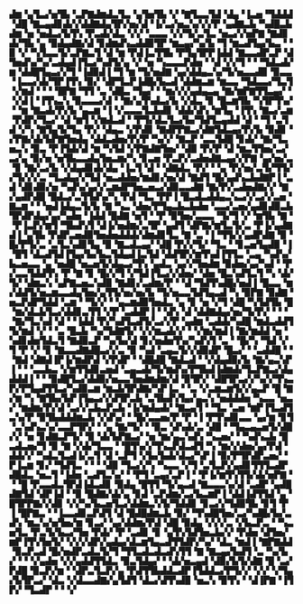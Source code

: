 ▟▆▝▄▜▃▞▅▜▙▝▃▛▇▟▆▟▃▜▃▝▄▜▅▜▙▝▞▝▇▜▃▃▜▟▝▟▄▝▐▃▅▝▜▟▟▟▝▟█▝▇▃▄▟▊▟▞▞▟▟▇▟▄▜▛▞▅▞▟▝▐▞▃▞▅▃▚▞▞▞▛▝▄▟▇▃▙▝▚▟█▃▙▟▆▝▅▝▅▟▃▞▙▜▚▝▛▃▟▞▟▃▝▞▞▝▃▃▃▝▞▞▜▞▃▜▃▝▅▃▞▞▅▛▇▝▇▟▊▟▞▜▙▝▄▝▉▟▄▟▇▞▟▝▊▟▆▟▚▃▟▟▉▜▛▝▆▃▄▞▚▞▙▝▜▝▆▃▟▜▄▞▙▃▝▝▉▝▞▝▚▜▃▃▜▞▃▛▇▃▜▝▟▝▆▝▛▟▐▃▜▜▙▝▛▜▄▜▛▛▐▟▟▝▇▃▃▟▛▃▛▝▟▜▅▟▚▞▚▞▃▟▄▟▐▜▃▞▚▟▜▞▄▝▞▝▅▝▚▃▃▃▛▟▅▝▝▟▝▞▞▜▝▝▝▜▟▃▟▞▆▝▟▟█▜▄▃▞▞▜▝▐▟▉▟▐▝▜▝▆▝▜▞▅▟▇▝▄▞▟▟▄▃▚▞▜▞▅▃▃▟▉▝▉▃▃▝▐▃▃▞▟▞▜▛▐▜▚▝▉▞▝▟▛▜▃▛▐▟█▞▙▃▟▝▟▟▆▃▆▝▆▃▃▝▜▟▃▃▞▜▃▜▝▞▆▟▝▝▝▝█▛▇▝▜▜▝▃▝▟█▃▝▜▄▞▝▝▆▞▞▞▄▟▄▃▄▝▇▞▆▛▇▜▜▃▄▞▝▝▞▟▐▝▐▜▚▃▚▝▉▃▃▃▞▟▝▝▇▞▄▜▚▟▃▞▙▝▞▟▃▝▊▝█▃▆▜▙▝▚▜▛▜▚▞▝▝▆▝▇▃▟▞▛▞▙▝▄▃▆▝▐▝▞▃▃▃▜▃▙▟▊▝▟▟▞▟▚▝▆▜▄▝▐▜▚▝▇▃▞▃▆▝▛▟▛▞▜▃▞▝▟▝▆▜▝▞▆▟▃▟▝▝▛▜▞▟▃▜▃▞▙▞▜▟▜▃▄▟▟▝▟▝▝▜▝▃▜▟▝▞▚▝▇▜▄▜▞▜▄▝▛▞▝▟▄▃▝▞▛▟▊▝▇▟▛▛▇▃▞▟▇▜▟▃▄▞▛▞▙▝▉▟▊▝▞▛▇▞▟▞▙▛▇▜▅▟▄▝▟▟▃▟▅▞▛▞▛▝▚▞▞▝▇▃▛▝▃▃▜▟█▝▊▟▞▝▇▞▜▃▅▃▚▝▉▃▝▛▐▜▟▞▟▝▆▝▚▜▟▝▞▛▇▟▇▜▅▞▝▟▉▝▛▞▛▝▟▝▆▃▜▜▅▞▃▞▃▞▄▝▉▞▅▝▅▜▙▃▃▟▄▜▅▃▆▞▚▝▊▃▅▝▛▃▛▞▃▟▅▟▇▃▄▞▞▛▇▝▄▞▅▞▃▝▊▝▇▞▃▞▙▝▞▟▄▟▊▟▞▟▄▝▐▃▜▝▟▝▝▟▇▟▃▝▛▞▝▝▄▝▛▞▅▞▃▜▞▜▜▞▞▜▞▞▞▃▝▜▃▟▄▞▞▜▟▝▅▃▟▟▅▞▆▟▊▞▅▞▟▝▇▟▜▝█▞▄▟▚▃▙▟▇▛▐▝▃▟▝▟▊▟▉▞▅▝▚▟▚▞▄▞▞▃▆▟▛▜▅▃▅▃▞▟▉▃▃▟▇▝▇▞▛▞▃▟▅▟▇▞▞▝▇▞▄▟▛▟█▝█▟▃▞▃▜▜▟▚▞▚▝▛▟▝▜▃▝▛▛▐▝█▃▟▃▟▟▄▃▚▃▞▞▃▞▞▃▅▝▇▃▆▝▝▝▅▟▐▟▄▃▜▞▙▝▇▝▚▃▝▟▅▞▛▜▄▃▙▃▙▟▅▝▃▃▞▃▅▞▄▟▊▟▉▃▙▜▛▟▛▟▄▞▄▞▚▟▅▝▐▟▟▝█▟▇▝▅▜▝▝▛▝▉▜▅▞▃▃▃▝▜▞▜▝▞▝▆▜▙▝▇▝▝▛▐▃▛▞▆▜▝▜▙▟▚▜▝▟▐▞▅▟▆▞▃▜▛▝▄▟▜▝▟▛▇▞▆▜▃▜▞▃▝▛▐▞▄▟▇▟▐▝▄▜▙▝▛▟▛▃▅▟▉▜▅▟▅▟▟▟▞▟▆▟▊▜▃▝▇▝▃▝▐▝▜▜▞▞▄▟▛▟▇▝▉▝█▞▛▜▞▃▝▃▜▃▚▟▊▜▄▝▉▝▇▃▟▃▄▞▝▟█▝▛▞▞▜▞▝▜▃▝▝▊▃▅▜▄▟▉▝▐▝█▜▝▟▃▟▜▟▐▜▄▞▙▞▙▃▜▟▄▟▐▃▜▟▝▟▟▜▛▞▆▜▚▟▐▜▜▃▝▃▄▝▚▟▚▞▙▃▅▃▃▝▄▝▅▟█▝▅▃▅▜▞▟▄▃▞▜▚▝▄▟▃▝▄▞▞▜▅▟▆▝▉▟▅▞▄▞▚▟▝▝▛▞▃▃▜▟▟▜▚▝▛▝▇▝▊▝█▞▞▜▝▞▜▟▐▜▃▞▞▟▅▞▝▟▅▝█▃▚▟▜▃▜▝▚▝▟▞▜▞▝▟▆▃▚▝▄▛▇▃▅▃▚▟▉▝▇▟▊▞▃▟▆▞▛▝▝▟▝▜▟▜▚▟█▞▅▟▐▝█▃▃▝▆▞▟▟▜▞▅▃▆▃▃▟▄▜▅▞▄▜▜▞▅▞▅▞▙▝▜▞▅▃▃▜▟▜▄▃▟▝▚▝▉▛▇▝▉▟▇▝▅▃▛▟▛▜▟▟▝▃▆▝▝▜▞▞▝▝▄▃▆▟▉▜▅▟▃▝▄▝▊▝▅▝▞▜▝▟█▝▚▜▟▜▙▝█▝▆▞▟▃▙▜▃▞▟▟▊▃▜▜▝▞▛▝▃▟▟▛▐▝▝▟▚▝▟▝▟▟▇▟▄▞▅▞▜▞▛▞▝▝▝▝▇▞▜▃▚▟▝▟▝▝▐▟▟▝▛▞▚▟▜▃▟▜▞▃▞▞▛▝▄▟▆▝▃▟▟▞▚▟█▝▆▟▃▟▟▜▜▞▆▟▝▞▝▝▃▝█▃▙▝▚▞▜▟▇▜▞▝▞▞▆▃▟▞▞▝▝▞▆▞▆▟▐▝▇▞▆▟▟▝▅▝▚▟▊▟▅▜▟▃▜▝▇▟▉▃▛▝▚▞▙▞▟▝▊▞▅▟▅▜▚▞▚▟▚▜▝▃▝▝█▞▚▝▜▟▝▞▜▝▛▝▞▝▊▝▇▃▃▟▇▟█▃▞▞▃▝▉▝▚▟▝▃▄▃▜▞▞▟▉▟▛▝█▃▞▝▝▃▟▟█▝▝▝▇▟▝▟▇▟▐▛▐▞▆▟▛▟▝▞▛▟▛▝▝▟█▟█▝▇▟▃▟▝▝▞▟▄▟▉▞▙▝▇▞▄▃▚▛▐▝▝▝▃▃▙▃▝▞▆▜▜▟▊▃▅▟▝▃▄▃▟▞▜▞▆▟▚▞▛▜▙▟▐▟▆▟▞▜▃▛▇▃▞▟▄▟▟▟▐▝▝▝▉▟█▜▃▞▟▟▉▞▅▃▃▜▅▟▆▟▆▞▟▝▉▜▛▞▝▟█▜▛▃▞▞▚▞▞▜▚▃▛▞▛▜▄▟▜▜▃▞▚▟▉▃▆▝▆▃▙▜▛▟▇▞▚▛▐▃▝▝▃▝▞▃▆▃▆▜▞▞▄▃▛▝█▝▇▞▆▝▚▝▇▜▙▞▙▛▐▜▄▃▞▞▟▜▛▃▙▝▃▜▙▟▚▜▄▞▄▃▚▝▅▟▟▟▅▝▚▃▃▝▅▃▞▝▆▟▆▞▛▞▟▝▃▞▞▃▙▃▛▃▙▝▐▞▆▟▄▟▞▝▇▃▄▜▝▝▜▃▝▃▅▝▆▛▐▜▃▟▜▃▚▞▛▝▉▜▙▟▟▟▆▃▙▝▞▟▚▞▝▝█▞▃▃▅▞▛▝▛▝▐▝▛▜▚▟▊▃▃▝▄▞▆▝▊▜▝▃▚▟▚▃▚▞▃▃▛▜▛▞▝▝▄▝▇▞▜▞▝▝▉▃▝▟▚▟▞▃▝▟█▝▝▜▄▃▄▃▅▜▞▟█▞▞▝▅▝▊▟▇▃▛▜▞▝▉▝▟▞▙▛▇▃▞▝▅▝▆▞▄▃▚▟▚▝▚▃▅▞▝▝▚▟▚▃▙▝█▃▟▃▅▞▜▝▉▝▇▝▞▟▞▜▃▃▝▝█▜▚▞▞▜▚▃▛▟▃▟▜▝▚▝▆▞▞▟▅▞▄▞▛▟▝▟▟▞▞▝▚▟▃▜▃▟▐▞▃▜▝▟▝▃▛▜▝▞▙▞▙▟▞▟▃▞▚▛▐▝▉▞▛▜▛▟▛▃▅▞▝▛▐▃▆▝▊▞▝▜▟▜▃▝▝▝▝▟▉▝▜▃▞▞▚▝▚▃▃▝▞▜▝▃▜▃▛▞▄▟▊▜▜▜▃▟▛▟█▟▃▝▅▃▜▝▐▟▅▝▃▟▜▃▚▞▝▝▛▜▝▃▄▞▃▛▐▝▝▛▐▞▆▜▚▜▜▞▟▞▅▛▇▝▝▝█▝▛▃▃▟▃▜▛▟▐▟▃▟▊▝▉▟▄▝█▜▜▝▜▞▄▃▟▝▇▃▃▃▚▞▟▝▃▟▛▝▄▟█▟▇▜▟▝▟▛▐▟▝▝▉▝█▟▇▞▟▞▄▝▊▟▝▃▛▟▆▞▃▞▙▃▆▛▐▝▟▟▐▟▜▜▟▝▄▝█▜▛▛▇▞▞▟▊▝▞▞▚▞▙▃▅▜▃▞▟▟▆▃▚▜▞▜▟▟▊▝▊▃▞▞▜▟▉▜▙▝▊▜▝▛▐▝█▛▇▃▝▝▐▃▃▟▊▃▛▟▜▝▟▝█▟█▟▆▃▙▝▉▞▝▜▚▟█▜▅▞▃▞▚▟█▞▙▞▃▟▚▝▆▃▚▞▅▜▅▞▆▝▊▃▞▝▄▞▟▟▆▞▛▟▝▟█▝▉▟▄▝▞▞▞▃▝▞▙▃▛▃▝▝▚▃▅▜▃▝▛▃▜▞▙▃▞▜▅▝▛▟▞▝▛▝▃▟▊▝▊▝▄▜▚▜▟▜▅▃▙▞▞▝▛▟▅▝▟▜▅▞▆▛▐▜▚▜▅▜▞▝▞▞▞▟▛▞▄▟▄▞▟▃▆▜▄▃▟▜▜▟▛▞▚▞▝▟▃▝▆▟▐▝▇▛▇▟▟▝▉▃▛▃▟▝█▞▅▟▛▃▟▃▜▞▜▝▜▜▃▟▃▟▃▟▚▜▜▝▇▝▇▃▄▞▙▟▜▝▃▝▚▞▙▞▝▝▝▞▄▟▅▝▞▞▄▟▟▜▜▟▃▝▉▃▜▟▄▞▝▝▟▞▅▃▄▟▝▟▉▞▙▜▞▟▇▝█▝▃▞▛▟█▝▉▃▛▞▆▝▝▟▛▃▜▃▛▞▄▝▛▟▜▜▙▟▟▃▟▛▐▜▟▟▃▞▛▜▞▞▝▞▞▝▞▜▄▞▙▜▛▃▞▝▟▃▝▞▟▃▃▟▇▞▄▜▟▜▝▟▃▞▟▜▚▟▉▝▅▃▚▝▉▜▚▝▝▟▐▛▇▝▐▜▛▞▝▜▃▟▛▝▝▝▞
